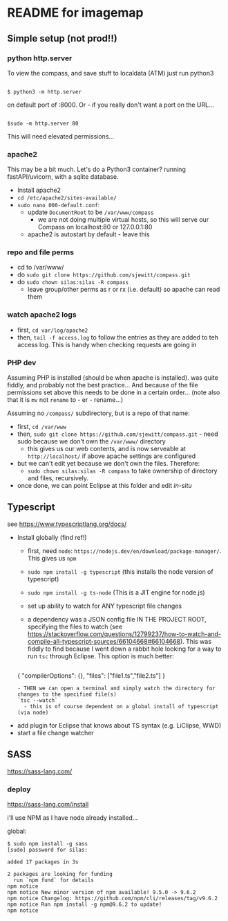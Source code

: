 # README for imagemap

## Simple setup (not prod!!)

### python http.server

To view the compass, and save stuff to localdata (ATM) just run python3 


```console

$ python3 -m http.server

```
 on default port of :8000. Or - if you really don't want a port on the URL...

```console

$sudo -m http.server 80

```

This will need elevated permissions...
 
### apache2

This may be a bit much. Let's do a Python3 container? running fastAPI/uvicorn, with a sqlite database. 


 
 - Install apache2
 - `cd /etc/apache2/sites-available/`
 - `sudo nano 000-default.conf`:
   - update `DocumentRoot` to be `/var/www/compass`
     - we are not doing multiple virtual hosts, so this will serve our Compass on localhost:80 or 127.0.0.1:80
   - apache2 is autostart by default - leave this 


### repo and file perms
 - cd to /var/www/
 - do `sudo git clone https://github.com/sjewitt/compass.git`
 - do `sudo chown silas:silas -R compass`
   - leave group/other perms as r or rx (i.e. default) so apache can read them

### watch apache2 logs
 
 - first, `cd var/log/apache2`
 - then, `tail -f access.log` to follow the entries as they are added to teh access log. This is handy when checking requests are going in
 
### PHP dev

Assuming PHP is installed (should be when apache is installed). was quite fiddly, and probably not the best practice... 
And because of the file permissions set above this needs to be done in a certain order...
(note also that it is `mv` not `rename` to - er - rename...)

Assuming no `/compass/` subdirectory, but is a repo of that name:
 
 - first, `cd /var/www` 
 - then, `sudo git clone https://github.com/sjewitt/compass.git` - need sudo because we don't own the `/var/www/` directory
   - this gives us our web contents, and is now serveable at `http://localhost/` if above apache settings are configured
 - but we can't edit yet because we don't own the files. Therefore:
   - `sudo chown silas:silas -R compass` to take ownership of directory and files, recursively.
 - once done, we can point Eclipse at this folder and edit _in-situ_
 
 
## Typescript

 see https://www.typescriptlang.org/docs/
 
 - Install globally (find ref!)
   - first, need `node`: `https://nodejs.dev/en/download/package-manager/`. This gives us `npm` 
   - `sudo npm install -g typescript` (this installs the node version of typescript)
   - `sudo npm install -g ts-node`    (This is a JIT engine for node.js)
   - set up ability to watch for ANY typescript file changes
   - a dependency was a JSON config file IN THE PROJECT ROOT, specifying the files to watch 
     (see https://stackoverflow.com/questions/12799237/how-to-watch-and-compile-all-typescript-sources/66104668#66104668). 
     This was fiddly to find because I went down a rabbit hole looking for a way to run `tsc` through Eclipse. This option is 
     much better:
     
     ```
	{
		"compilerOptions": {},
		"files": ["file1.ts","file2.ts"]
	}
     ```
   - THEN we can open a terminal and simply watch the directory for changes to the specified file(s) 
     `tsc --watch`
       - this is of course dependent on a global install of typescript (via node) 
 
 - add plugin for Eclipse that knows about TS syntax (e.g. LiClipse, WWD)
 - start a file change watcher
 
## SASS

https://sass-lang.com/

### deploy

https://sass-lang.com/install
 
i'll use NPM as I have node already installed...

global:

```
$ sudo npm install -g sass
[sudo] password for silas: 

added 17 packages in 3s

2 packages are looking for funding
  run `npm fund` for details
npm notice 
npm notice New minor version of npm available! 9.5.0 -> 9.6.2
npm notice Changelog: https://github.com/npm/cli/releases/tag/v9.6.2
npm notice Run npm install -g npm@9.6.2 to update!
npm notice 

```


 
